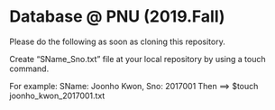 # Database @ PNU (2019.Fall)

Please do the following as soon as cloning this repository.

Create “SName_Sno.txt” file at your local repository by using a touch command.

For example: SName: Joonho Kwon, Sno: 2017001 Then ==> $touch joonho_kwon_2017001.txt
